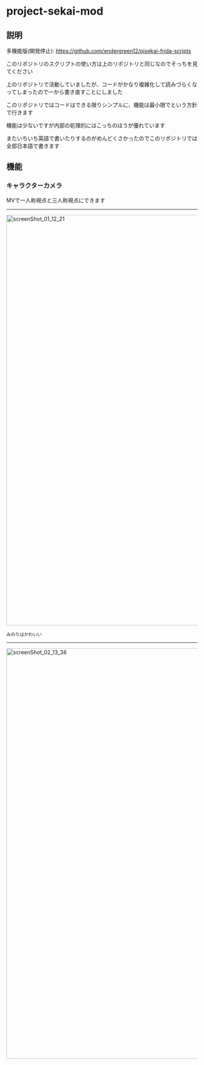 # project-sekai-mod

## 説明

多機能版(開発停止): https://github.com/endergreen12/pjsekai-frida-scripts

このリポジトリのスクリプトの使い方は上のリポジトリと同じなのでそっちを見てください

上のリポジトリで活動していましたが、コードがかなり複雑化して読みづらくなってしまったので一から書き直すことにしました

このリポジトリではコードはできる限りシンプルに、機能は最小限でという方針で行きます

機能は少ないですが内部の処理的にはこっちのほうが優れています

またいちいち英語で書いたりするのがめんどくさかったのでこのリポジトリでは全部日本語で書きます

## 機能
### キャラクターカメラ
MVで一人称視点と三人称視点にできます

---

<img width="2220" height="1080" alt="screenShot_01_12_21" src="https://github.com/user-attachments/assets/739be438-ec3b-43d8-bb84-bb327564cdb5" />

<sup>みのりはかわいい<sup/>

---

<img width="2220" height="1080" alt="screenShot_02_13_38" src="https://github.com/user-attachments/assets/1a8101e4-e80e-49df-9491-e48789d471e4" />
